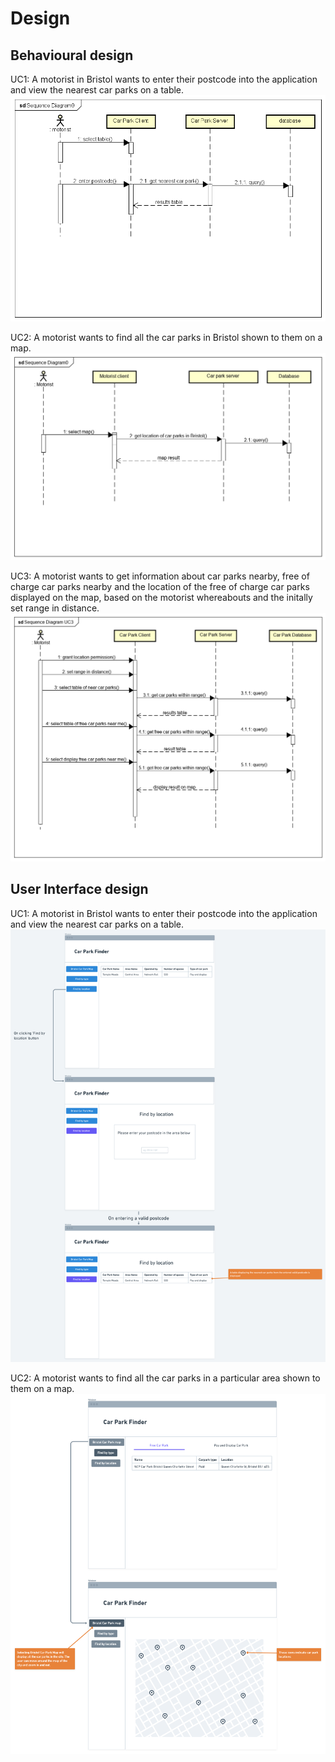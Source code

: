 # Design

## Behavioural design
UC1: A motorist in Bristol wants to enter their postcode into the application and view the nearest car parks on a table. 
![Insert your Interaction/Sequence Diagrams for each use-case here.](images/sequenceDiagramUC1.png)

UC2: A motorist wants to find all the car parks in Bristol shown to them on a map.
![Insert your Interaction/Sequence Diagrams for each use-case here.](images/Sequence-Diagram-UC2.png)

UC3: A motorist wants to get information about car parks nearby, free of charge car parks nearby and the location of the free of charge car parks displayed on the map, based on the motorist whereabouts and the initally set range in distance.
![Insert your Interaction/Sequence Diagrams for each use-case here.](images/SequenceDiagramUC3.png)

## User Interface design
UC1: A motorist in Bristol wants to enter their postcode into the application and view the nearest car parks on a table. 
![Insert your wireframe screenshots for each use-case here](images/duprety_wireframe.png)



UC2: A motorist wants to find all the car parks in a particular area shown to them on a map.
![Insert your wireframe screenshots for each use-case here](images/Connor_wireframe_CarParkFinder.png)
